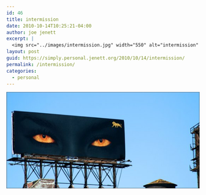 ```yaml
---
id: 46
title: intermission
date: 2010-10-14T10:25:21-04:00
author: joe jenett
excerpt: |
  <img src="../images/intermission.jpg" width="550" alt="intermission" />
layout: post
guid: https://simply.personal.jenett.org/2010/10/14/intermission/
permalink: /intermission/
categories:
  - personal
---
```

<img src="../images/intermission.jpg" width="550" alt="intermission" />